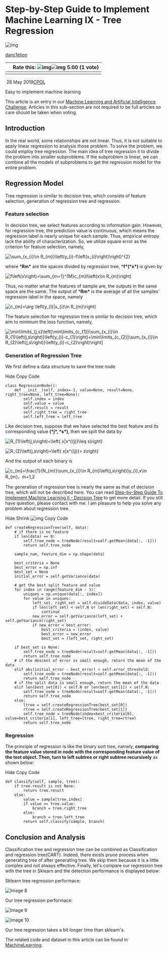 # Step-by-Step Guide to Implement Machine Learning IX - Tree Regression

![img](https://www.codeproject.com/script/Membership/ProfileImages/{6098a88e-6a47-4a71-915c-4577a7b84ee9}.jpg)

[danc1elion](https://www.codeproject.com/script/Membership/View.aspx?mid=14354398)

|      | Rate this: 			 				 			                      				   	 	         ![img](https://codeproject.freetls.fastly.net/script/Ratings/Images/stars-fill-lg.png)![img](https://codeproject.freetls.fastly.net/script/Ratings/Images/stars-empty-lg.png) 		  	 	5.00  (1 vote) |
| ---- | ------------------------------------------------------------ |
|      |                                                              |

​                                        28 May 2019[CPOL](http://www.codeproject.com/info/cpol10.aspx)                                    

Easy to implement machine learning



This article is an entry in our [Machine Learning and Artificial Intelligence Challenge](https://www.codeproject.com/Competitions/1024/The-Machine-Learning-and-Artificial-Intelligence-C.aspx). Articles in this sub-section are not required to be full articles so care should be taken when voting.

## Introduction

In the real world, some relationships are not linear. Thus, it is not suitable to apply linear regression to analysis those problem. To solve the problem, we could employ tree regression. The main idea of tree  regression it to divide the problem into smaller subproblems. If the  subproblem is linear, we can combine all the models of subproblems to  get the regression model for the entire problem.

## Regression Model

Tree regression is similar to decision tree, which consists of feature selection, generation of regression tree and regression.

### Feature selection

In decision tree, we select features according to information gain.  However, for regression tree, the prediction value is continuous, which  means the regression label is nearly unique for each sample. Thus,  empirical entropy lack the ability of characterization. So, we utilize  square error as the criterion for feature selection, namely,

 ![\sum_{x_{i}\in R_{m}}\left(y_{i}-f\left(x_{i}\right)\right)^{2}](https://www.zhihu.com/equation?tex=%5Csum_%7Bx_%7Bi%7D%5Cin+R_%7Bm%7D%7D%5Cleft%28y_%7Bi%7D-f%5Cleft%28x_%7Bi%7D%5Cright%29%5Cright%29%5E%7B2%7D)

where ***Rm\*** are the spaces divided by regression tree, ***f\*(\*x\*)** is given by

![f\left(x\right)=\sum_{m=1}^{M}c_{m}I\left(x\in R_{m}\right)](https://www.zhihu.com/equation?tex=f%5Cleft%28x%5Cright%29%3D%5Csum_%7Bm%3D1%7D%5E%7BM%7Dc_%7Bm%7DI%5Cleft%28x%5Cin+R_%7Bm%7D%5Cright%29)

Thus, no matter what the features of sample are, the outputs in the same space are the same. The output of ***Rm\*** is the average of all the samples' regression label in the space, namely

![c_{m}=\arg \left(y_{i}|x_{i}\in R_{m}\right)](https://www.zhihu.com/equation?tex=c_%7Bm%7D%3D%5Carg+%5Cleft%28y_%7Bi%7D%7Cx_%7Bi%7D%5Cin+R_%7Bm%7D%5Cright%29)

The feature selection for regression tree is similar to decision tree, which aim to minimum the loss function, namely,

![\min\limits_{j,s}\left[\min\limits_{c_{1}}\sum_{x_{i}\in R_{1}\left(j,s\right)}\left(y_{i}-c_{1}\right)+\min\limits_{c_{2}}\sum_{x_{i}\in R_{2}\left(j,s\right)}\left(y_{i}-c_{2}\right)\right]](https://www.zhihu.com/equation?tex=%5Cmin%5Climits_%7Bj%2Cs%7D%5Cleft%5B%5Cmin%5Climits_%7Bc_%7B1%7D%7D%5Csum_%7Bx_%7Bi%7D%5Cin+R_%7B1%7D%5Cleft%28j%2Cs%5Cright%29%7D%5Cleft%28y_%7Bi%7D-c_%7B1%7D%5Cright%29%2B%5Cmin%5Climits_%7Bc_%7B2%7D%7D%5Csum_%7Bx_%7Bi%7D%5Cin+R_%7B2%7D%5Cleft%28j%2Cs%5Cright%29%7D%5Cleft%28y_%7Bi%7D-c_%7B2%7D%5Cright%29%5Cright%5D)

### Generation of Regression Tree

We first define a data structure to save the tree node

Hide   Copy Code

```
class RegressionNode():    
    def __init__(self, index=-1, value=None, result=None, right_tree=None, left_tree=None):
        self.index = index
        self.value = value
        self.result = result
        self.right_tree = right_tree
        self.left_tree = left_tree
```

Like decision tree, suppose that we have selected the best feature and its corresponding value **(\*j\*, \*s\*)**, then we spilt the data by

![R_{1}\left(j,s\right)=\left\{ x|x^{(j)}\leq s\right\} ](https://www.zhihu.com/equation?tex=R_%7B1%7D%5Cleft%28j%2Cs%5Cright%29%3D%5Cleft%5C%7B+x%7Cx%5E%7B%28j%29%7D%5Cleq+s%5Cright%5C%7D+)

![R_{2}\left(j,s\right)=\left\{ x|x^{(j)}> s\right\}](https://www.zhihu.com/equation?tex=R_%7B2%7D%5Cleft%28j%2Cs%5Cright%29%3D%5Cleft%5C%7B+x%7Cx%5E%7B%28j%29%7D%3E+s%5Cright%5C%7D)

And the output of each binary is 

![c_{m}=\frac{1}{N_{m}}\sum_{x_{i}\in R_{m}\left(j,s\right)}y_{i},x\in R_{m}，m=1,2](https://www.zhihu.com/equation?tex=c_%7Bm%7D%3D%5Cfrac%7B1%7D%7BN_%7Bm%7D%7D%5Csum_%7Bx_%7Bi%7D%5Cin+R_%7Bm%7D%5Cleft%28j%2Cs%5Cright%29%7Dy_%7Bi%7D%2Cx%5Cin+R_%7Bm%7D%EF%BC%8Cm%3D1%2C2)

The generation of regression tree is nearly the same as that of decision tree, which will not be described here. You can read [Step-by-Step Guide To Implement Machine Learning II - Decision Tree](https://www.codeproject.com/Articles/4047359/Step-by-Step-Guide-To-Implement-Machine-Learning-2) to get more detail. If you still have question, please contact with me. I  am pleasure to help you solve any problem about regression tree.

Hide   Shrink ![img](https://www.codeproject.com/images/arrow-up-16.png)   Copy Code

```
def createRegressionTree(self, data):
    # if there is no feature
    if len(data) == 0:
        self.tree_node = treeNode(result=self.getMean(data[:, -1]))
        return self.tree_node

    sample_num, feature_dim = np.shape(data)

    best_criteria = None
    best_error = np.inf
    best_set = None
    initial_error = self.getVariance(data)

    # get the best split feature and value
    for index in range(feature_dim - 1):
        uniques = np.unique(data[:, index])
        for value in uniques:
            left_set, right_set = self.divideData(data, index, value)
            if len(left_set) < self.N or len(right_set) < self.N:
                continue
            new_error = self.getVariance(left_set) + self.getVariance(right_set)
            if new_error < best_error:
                best_criteria = (index, value)
                best_error = new_error
                best_set = (left_set, right_set)

    if best_set is None:
        self.tree_node = treeNode(result=self.getMean(data[:, -1]))
        return self.tree_node
    # if the descent of error is small enough, return the mean of the data
    elif abs(initial_error - best_error) < self.error_threshold:
        self.tree_node = treeNode(result=self.getMean(data[:, -1]))
        return self.tree_node
    # if the split data is small enough, return the mean of the data
    elif len(best_set[0]) < self.N or len(best_set[1]) < self.N:
        self.tree_node = treeNode(result=self.getMean(data[:, -1]))
        return self.tree_node
    else:
        ltree = self.createRegressionTree(best_set[0])
        rtree = self.createRegressionTree(best_set[1])
        self.tree_node = treeNode(index=best_criteria[0], value=best_criteria[1], left_tree=ltree, right_tree=rtree)
        return self.tree_node
```

### Regression

The principle of regression is like the binary sort tree, namely, **comparing the feature value stored in node with the corresponding feature value  of the test object. Then, turn to left subtree or right subtree  recursively** as shown below:

Hide   Copy Code

```
def classify(self, sample, tree):
    if tree.result is not None:
        return tree.result
    else:
        value = sample[tree.index]
        if value >= tree.value:
            branch = tree.right_tree
        else:
            branch = tree.left_tree
        return self.classify(sample, branch)
```

## Conclusion and Analysis

Classification tree and regression tree can be combined as  Classification and regression tree(CART). Indeed, there exists prune  process when generating tree of after generating tree. We skip them  because it is a little complex and not always effective. Finally, let's  compare our regression tree with the tree in Sklearn and the detection  performance is displayed below:

Sklearn tree regression performace:

![Image 8](https://www.codeproject.com/KB/AI/5061172/19d47e06-07ce-4535-8b4d-38844af2757f.Png)

Our tree regression performace:

![Image 9](https://www.codeproject.com/KB/AI/5061172/69810e82-8fd6-45b2-b32b-be0fa2913da3.Png)

 

![Image 10](https://www.codeproject.com/KB/AI/5061172/7cfd6f92-0cde-48aa-ba2e-0f36d745940a.Png)

Our tree regression takes a bit longer time than sklearn's.

The related code and dataset in this article can be found in [MachineLearning](https://github.com/DandelionLau/MachineLearning).